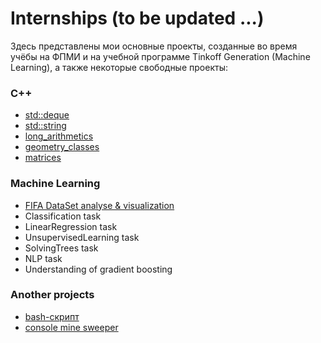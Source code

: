 # Internships (to be updated ...)

Здесь представлены мои основные проекты, созданные во время учёбы на ФПМИ и на учебной программе Tinkoff Generation (Machine Learning), а также некоторые свободные проекты:


### C++
* [std::deque](https://github.com/sasamb4ik/Internships/tree/deque/deque)
* [std::string](https://github.com/sasamb4ik/Internships/tree/string/string)
* [long_arithmetics](https://github.com/sasamb4ik/Internships/tree/long_arithmetics/long_arithmetics)
* [geometry_classes](https://github.com/sasamb4ik/Internships/tree/geometry_classes/geometry_classes)
* [matrices](https://github.com/sasamb4ik/Internships/tree/matrices/matrices)

### Machine Learning
* [FIFA DataSet analyse & visualization](https://github.com/sasamb4ik/Internships/blob/analyse%26visualization/Tinkoff_visualization.ipynb)
* Classification task
* LinearRegression task
* UnsupervisedLearning task
* SolvingTrees task
* NLP task
* Understanding of gradient boosting

### Another projects
* [bash-скрипт](https://github.com/sasamb4ik/Internships/tree/build_system/build_system)
* [console mine sweeper](https://github.com/sasamb4ik/Internships/tree/minesweeper/minesweeper)

